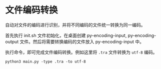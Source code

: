 # 文件编码转换

自动对文件的编码进行识别，并将不同编码的文件统一转换为同一编码。

首先执行 init.sh 文件初始化，在桌面创建 py-encoding-input, py-encoding-output 文件。然后将需要转换编码的文件放入 py-encoding-input 中。 

执行命令，即可完成文件编码转换。例如这里将 `.tra` 文件转换为 `utf-8` 编码。

```
python3 main.py -type .tra -to utf-8
```